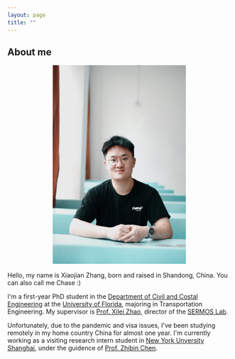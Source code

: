 ```yaml
---
layout: page
title: ""
---
```


## About me
<p align = "center">
<img  width = "300" src = "Bio.jpg">
</p>


Hello, my name is Xiaojian Zhang, born and raised in Shandong, China. You can also call me Chase :)

I'm a first-year PhD student in the [Department of Civil and Costal Engineering](https://www.essie.ufl.edu/civil-coastal-engineering/) at the [University of Florida](http://www.ufl.edu/), majoring in Transportation Engineering. My supervisor is [Prof. Xilei Zhao](https://www.essie.ufl.edu/people/name/xilei-zhao/), director of the [SERMOS Lab](https://faculty.eng.ufl.edu/sermos-lab/).

Unfortunately, due to the pandemic and visa issues, I've been studying remotely in my home country China for almost one year. I'm currently working as a visiting research intern student in [New York Unversity Shanghai](https://shanghai.nyu.edu/), under the guidence of [Prof. Zhibin Chen](https://shanghai.nyu.edu/academics/faculty/directory/zhibin-chen).
